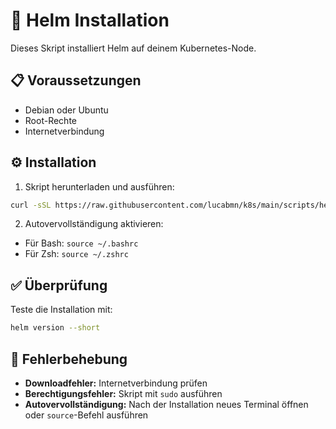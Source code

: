 # 🚢 Helm Installation

Dieses Skript installiert Helm auf deinem Kubernetes-Node.

## 📋 Voraussetzungen

* Debian oder Ubuntu
* Root-Rechte
* Internetverbindung

## ⚙️ Installation

1. Skript herunterladen und ausführen:
```bash
curl -sSL https://raw.githubusercontent.com/lucabmn/k8s/main/scripts/helm/install.sh | sudo bash
```

2. Autovervollständigung aktivieren:
* Für Bash: `source ~/.bashrc`
* Für Zsh: `source ~/.zshrc`

## ✅ Überprüfung

Teste die Installation mit:
```bash
helm version --short
```

## 🔧 Fehlerbehebung

* **Downloadfehler:** Internetverbindung prüfen
* **Berechtigungsfehler:** Skript mit `sudo` ausführen
* **Autovervollständigung:** Nach der Installation neues Terminal öffnen oder `source`-Befehl ausführen